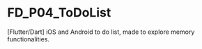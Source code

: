 # FD_P04_ToDoList
 [Flutter/Dart] iOS and Android to do list, made to explore memory functionalities.
